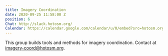 ```yaml
---
title: Imagery Coordination
date: 2020-09-25 11:58:00 Z
position: 6
Chat: http://slack.hotosm.org/
Calendar: https://calendar.google.com/calendar/u/0/embed?src=hotosm.org_848e89aaiab04ag94d23rqn558@group.calendar.google.com
---
```


This group builds tools and methods for imagery coordination. Contact at [imagery-coord@hotosm.org](mailto:imagery-coord@hotosm.org).